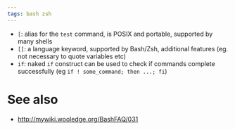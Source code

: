```yaml
---
tags: bash zsh
---
```


-   `[`: alias for the `test` command, is POSIX and portable, supported by many shells
-   `[[`: a language keyword, supported by Bash/Zsh, additional features (eg. not necessary to quote variables etc)
-   `if`: naked `if` construct can be used to check if commands complete successfully (eg `if ! some_command; then ...; fi`)

# See also

-   <http://mywiki.wooledge.org/BashFAQ/031>

